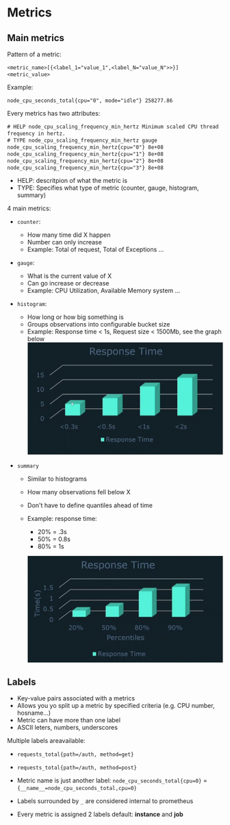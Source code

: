 # Metrics

## Main metrics

Pattern of a metric:
```
<metric_name>[{<label_1="value_1",<label_N="value_N">>}] <metric_value>
```
Example:
```
node_cpu_seconds_total{cpu="0", mode="idle"} 258277.86
```

Every metrics has two attributes:

```
# HELP node_cpu_scaling_frequency_min_hertz Minimum scaled CPU thread frequency in hertz.
# TYPE node_cpu_scaling_frequency_min_hertz gauge
node_cpu_scaling_frequency_min_hertz{cpu="0"} 8e+08
node_cpu_scaling_frequency_min_hertz{cpu="1"} 8e+08
node_cpu_scaling_frequency_min_hertz{cpu="2"} 8e+08
node_cpu_scaling_frequency_min_hertz{cpu="3"} 8e+08
```

- HELP: descritpion of what the metric is
- TYPE: Specifies what type of metric (counter, gauge, histogram, summary)

4 main metrics:
- `counter`:
  - How many time did X happen
  - Number can only increase
  - Example: Total of request, Total of Exceptions ...
- `gauge`:
  - What is the current value of X
  - Can go increase or decrease
  - Example: CPU Utilization, Available Memory system ...
- `histogram`:
  - How long or how big something is
  - Groups observations into configurable bucket size
  - Example: Response time < 1s, Request size < 1500Mb, see the graph below
  ![alt text](img/histogram.png)

- `summary`
  - Similar to histograms
  - How many observations fell below X
  - Don't have to define quantiles ahead of time
  - Example: response time:
      - 20% = .3s
      - 50% = 0.8s
      - 80% = 1s
    
    ![alt text](img/summary.png)

## Labels

- Key-value pairs associated with a metrics
- Allows you yo split up a metric by specified criteria (e.g. CPU number, hosname...)
- Metric can have more than one label
- ASCII leters, numbers, underscores

Multiple labels areavailable: 
* `requests_total{path=/auth, method=get}`
* `requests_total{path=/auth, method=post}`

* Metric name is just another label:
  `node_cpu_seconds_total{cpu=0}` = `{__name__=node_cpu_seconds_total,cpu=0}`

* Labels surrounded by `_` are considered internal to prometheus
* Every metric is assigned 2 labels default: **instance** and **job**
